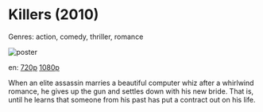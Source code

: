 # Killers (2010)

Genres: action, comedy, thriller, romance

![poster](http://image.tmdb.org/t/p/w500/bQHs6vyYwvxYvWEIi1G9rk4qNdw.jpg)

en:
  [720p](magnet:?xt=urn:btih:1CEACE68992DCF424F970B916F7DBAAC8ADB7033&tr=udp://glotorrents.pw:6969/announce&tr=udp://tracker.opentrackr.org:1337/announce&tr=udp://torrent.gresille.org:80/announce&tr=udp://tracker.openbittorrent.com:80&tr=udp://tracker.coppersurfer.tk:6969&tr=udp://tracker.leechers-paradise.org:6969&tr=udp://p4p.arenabg.ch:1337&tr=udp://tracker.internetwarriors.net:1337)
  [1080p](magnet:?xt=urn:btih:952B8B58180D18AD0ED016E6B1D9BFA0FA230704&tr=udp://glotorrents.pw:6969/announce&tr=udp://tracker.opentrackr.org:1337/announce&tr=udp://torrent.gresille.org:80/announce&tr=udp://tracker.openbittorrent.com:80&tr=udp://tracker.coppersurfer.tk:6969&tr=udp://tracker.leechers-paradise.org:6969&tr=udp://p4p.arenabg.ch:1337&tr=udp://tracker.internetwarriors.net:1337)
  


When an elite assassin marries a beautiful computer whiz after a whirlwind romance, he gives up the gun and settles down with his new bride. That is, until he learns that someone from his past has put a contract out on his life.